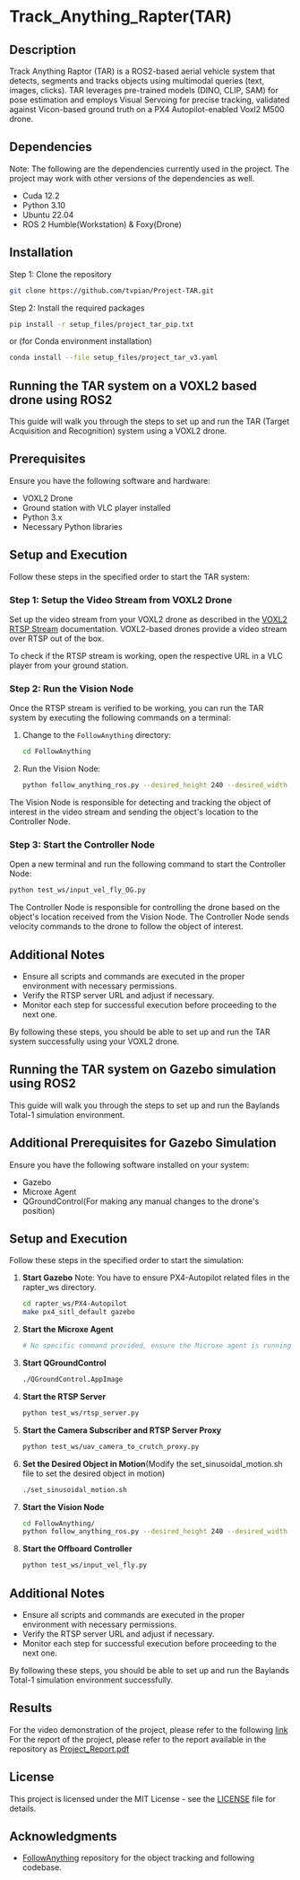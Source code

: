 # Track_Anything_Rapter(TAR)

## Description
Track Anything Raptor (TAR) is a ROS2-based aerial vehicle system that detects, segments and tracks objects using multimodal queries (text, images, clicks). TAR leverages pre-trained models (DINO, CLIP, SAM) for pose estimation and employs Visual Servoing for precise tracking, validated against Vicon-based ground truth on a PX4 Autopilot-enabled Voxl2 M500 drone.

## Dependencies
Note: The following are the dependencies currently used in the project. The project may work with other versions of the dependencies as well.
- Cuda 12.2
- Python 3.10
- Ubuntu 22.04
- ROS 2 Humble(Workstation) & Foxy(Drone)

## Installation
Step 1: Clone the repository
```bash
git clone https://github.com/tvpian/Project-TAR.git
``` 
Step 2: Install the required packages
```bash
pip install -r setup_files/project_tar_pip.txt
```
or (for Conda environment installation)
```bash
conda install --file setup_files/project_tar_v3.yaml
```
<!-- Step 2: Setup the FollowAnthing git repository as described in the [FollowAnything](https://github.com/alaamaalouf/FollowAnything) repository. -->

## Running the TAR system on a VOXL2 based drone using ROS2

This guide will walk you through the steps to set up and run the TAR (Target Acquisition and Recognition) system using a VOXL2 drone.

## Prerequisites

Ensure you have the following software and hardware:

- VOXL2 Drone
- Ground station with VLC player installed
- Python 3.x
- Necessary Python libraries

## Setup and Execution

Follow these steps in the specified order to start the TAR system:

### Step 1: Setup the Video Stream from VOXL2 Drone

Set up the video stream from your VOXL2 drone as described in the [VOXL2 RTSP Stream](https://docs.modalai.com/voxl-streamer/) documentation. VOXL2-based drones provide a video stream over RTSP out of the box.

To check if the RTSP stream is working, open the respective URL in a VLC player from your ground station.

### Step 2: Run the Vision Node

Once the RTSP stream is verified to be working, you can run the TAR system by executing the following commands on a terminal:

1. Change to the `FollowAnything` directory:
   ```bash
   cd FollowAnything
   ```

2. Run the Vision Node:
   ```bash
   python follow_anything_ros.py --desired_height 240 --desired_width 320 --path_to_video rtsp://192.168.8.1:8900/live --save_images_to outputs/ --detect box --redetect_by dino --tracker aot --queries_dir queries/apriltag_following/ --desired_feature 6 --plot_visualizations
   ```

The Vision Node is responsible for detecting and tracking the object of interest in the video stream and sending the object's location to the Controller Node.

### Step 3: Start the Controller Node

Open a new terminal and run the following command to start the Controller Node:
```bash
python test_ws/input_vel_fly_OG.py
```

The Controller Node is responsible for controlling the drone based on the object's location received from the Vision Node. The Controller Node sends velocity commands to the drone to follow the object of interest.

## Additional Notes

- Ensure all scripts and commands are executed in the proper environment with necessary permissions.
- Verify the RTSP server URL and adjust if necessary.
- Monitor each step for successful execution before proceeding to the next one.

By following these steps, you should be able to set up and run the TAR system successfully using your VOXL2 drone.

## Running the TAR system on Gazebo simulation using ROS2

This guide will walk you through the steps to set up and run the Baylands Total-1 simulation environment.

## Additional Prerequisites for Gazebo Simulation

Ensure you have the following software installed on your system:

- Gazebo
- Microxe Agent
- QGroundControl(For making any manual changes to the drone's position)

## Setup and Execution

Follow these steps in the specified order to start the simulation:

1. **Start Gazebo**
    Note: You have to ensure PX4-Autopilot related files in the rapter_ws directory.
   ```bash
   cd rapter_ws/PX4-Autopilot
   make px4_sitl_default gazebo
   ```

2. **Start the Microxe Agent**
   ```bash
   # No specific command provided, ensure the Microxe agent is running
   ```

3. **Start QGroundControl**
   ```bash
   ./QGroundControl.AppImage
   ```

4. **Start the RTSP Server**
   ```bash
   python test_ws/rtsp_server.py
   ```

5. **Start the Camera Subscriber and RTSP Server Proxy**
   ```bash
   python test_ws/uav_camera_to_crutch_proxy.py
   ```

6. **Set the Desired Object in Motion**(Modify the set_sinusoidal_motion.sh file to set the desired object in motion)
   ```bash
   ./set_sinusoidal_motion.sh
   ```

7. **Start the Vision Node**
   ```bash
   cd FollowAnything/
   python follow_anything_ros.py --desired_height 240 --desired_width 320 --path_to_video rtsp://127.0.0.1:1234/video_stream --save_images_to outputs/ --detect box --redetect_by box --tracker aot --plot_visualizations
   ```

8. **Start the Offboard Controller**
   ```bash
   python test_ws/input_vel_fly.py
   ```

## Additional Notes

- Ensure all scripts and commands are executed in the proper environment with necessary permissions.
- Verify the RTSP server URL and adjust if necessary.
- Monitor each step for successful execution before proceeding to the next one.

By following these steps, you should be able to set up and run the Baylands Total-1 simulation environment successfully.

## Results
For the video demonstration of the project, please refer to the following [link](https://drive.google.com/drive/u/1/folders/1gO0R1qUqjNkcfFNRyeN-Uf0ZnvGIiMT8)
For the report of the project, please refer to the report available in the repository as [Project_Report.pdf](report.pdf)


## License
This project is licensed under the MIT License - see the [LICENSE](LICENSE) file for details.

## Acknowledgments
- [FollowAnything](https://github.com/alaamaalouf/FollowAnything) repository for the object tracking and following codebase.
